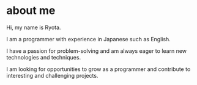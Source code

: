# about me

Hi, my name is Ryota.

I am a programmer with experience in Japanese such as English.

I have a passion for problem-solving and am always eager to learn new technologies and techniques.

I am looking for opportunities to grow as a programmer and contribute to interesting and challenging projects.
